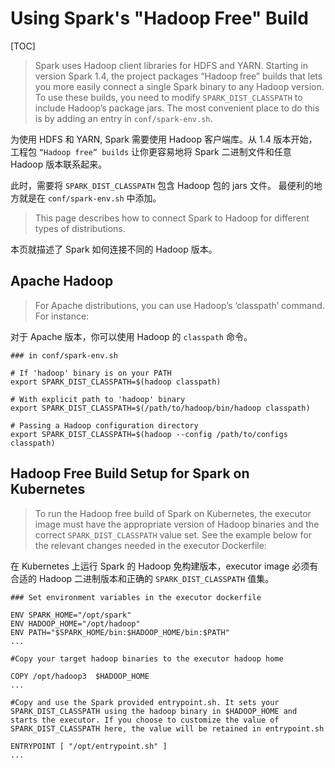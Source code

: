 # Using Spark's "Hadoop Free" Build

[TOC]

> Spark uses Hadoop client libraries for HDFS and YARN. Starting in version Spark 1.4, the project packages “Hadoop free” builds that lets you more easily connect a single Spark binary to any Hadoop version. To use these builds, you need to modify `SPARK_DIST_CLASSPATH` to include Hadoop’s package jars. The most convenient place to do this is by adding an entry in `conf/spark-env.sh`.

为使用 HDFS 和 YARN, Spark 需要使用 Hadoop 客户端库。从 1.4 版本开始，工程包 `“Hadoop free” builds` 让你更容易地将 Spark 二进制文件和任意 Hadoop 版本联系起来。

此时，需要将 `SPARK_DIST_CLASSPATH` 包含 Hadoop 包的 jars 文件。 最便利的地方就是在 `conf/spark-env.sh` 中添加。

> This page describes how to connect Spark to Hadoop for different types of distributions.

本页就描述了 Spark 如何连接不同的 Hadoop 版本。

## Apache Hadoop

> For Apache distributions, you can use Hadoop’s ‘classpath’ command. For instance:

对于 Apache 版本，你可以使用 Hadoop 的 `classpath` 命令。

```
### in conf/spark-env.sh

# If 'hadoop' binary is on your PATH
export SPARK_DIST_CLASSPATH=$(hadoop classpath)

# With explicit path to 'hadoop' binary
export SPARK_DIST_CLASSPATH=$(/path/to/hadoop/bin/hadoop classpath)

# Passing a Hadoop configuration directory
export SPARK_DIST_CLASSPATH=$(hadoop --config /path/to/configs classpath)
```

## Hadoop Free Build Setup for Spark on Kubernetes

> To run the Hadoop free build of Spark on Kubernetes, the executor image must have the appropriate version of Hadoop binaries and the correct `SPARK_DIST_CLASSPATH` value set. See the example below for the relevant changes needed in the executor Dockerfile:

在 Kubernetes 上运行 Spark 的 Hadoop 免构建版本，executor image 必须有合适的 Hadoop 二进制版本和正确的 `SPARK_DIST_CLASSPATH` 值集。

```
### Set environment variables in the executor dockerfile

ENV SPARK_HOME="/opt/spark"  
ENV HADOOP_HOME="/opt/hadoop"  
ENV PATH="$SPARK_HOME/bin:$HADOOP_HOME/bin:$PATH"  
...  

#Copy your target hadoop binaries to the executor hadoop home   

COPY /opt/hadoop3  $HADOOP_HOME  
...

#Copy and use the Spark provided entrypoint.sh. It sets your SPARK_DIST_CLASSPATH using the hadoop binary in $HADOOP_HOME and starts the executor. If you choose to customize the value of SPARK_DIST_CLASSPATH here, the value will be retained in entrypoint.sh

ENTRYPOINT [ "/opt/entrypoint.sh" ]
... 
``` 